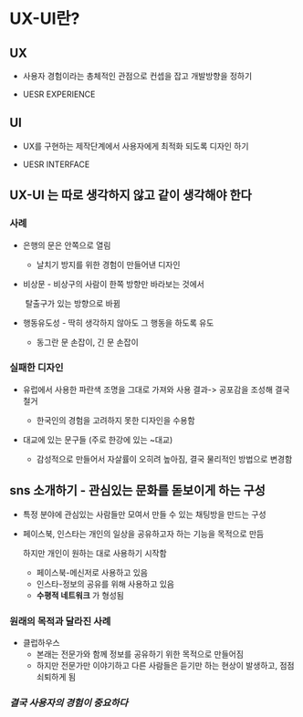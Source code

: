 # UX-UI란?

## UX 

- 사용자 경험이라는 총체적인 관점으로 컨셉을 잡고 개발방향을 정하기

- UESR EXPERIENCE

  

## UI 

- UX를 구현하는 제작단계에서 사용자에게 최적화 되도록 디자인 하기 

- UESR INTERFACE 



## UX-UI 는 따로 생각하지 않고 같이 생각해야 한다

### 사례

- 은행의 문은 안쪽으로 열림

  - 날치기 방지를 위한 경험이 만들어낸 디자인 

- 비상문   - 비상구의 사람이 한쪽 방향만 바라보는 것에서 

  ​                탈출구가 있는 방향으로 바뀜 

- 행동유도성 - 딱히 생각하지 않아도 그 행동을 하도록 유도

  - 동그란 문 손잡이, 긴 문 손잡이

### 실패한 디자인 

- 유럽에서 사용한 파란색 조명을 그대로 가져와 사용
  결과-> 공포감을 조성해 결국 철거
  - 한국인의 경험을 고려하지 못한 디자인을 수용함

- 대교에 있는 문구들 (주로 한강에 있는 ~대교)
  - 감성적으로 만들어서 자살률이 오히려 높아짐, 결국 물리적인 
    방법으로 변경함



## sns 소개하기 - 관심있는 문화를 돋보이게 하는 구성

- 특정 분야에 관심있는 사람들만 모여서 만들 수 있는 채팅방을 만드는 구성

- 페이스북, 인스타는 개인의 일상을 공유하고자 하는 기능을 목적으로 만듬

  하지만 개인이 원하는 대로 사용하기 시작함 

  - 페이스북-메신저로 사용하고 있음
  - 인스타-정보의 공유를 위해 사용하고 있음
  - **수평적 네트워크** 가 형성됨

### 원래의 목적과 달라진 사례

- 클럽하우스 
  - 본래는 전문가와 함께 정보를 공유하기 위한 목적으로 만들어짐
  - 하지만 전문가만 이야기하고 다른 사람들은 듣기만 하는 현상이 
    발생하고, 점점 쇠퇴하게 됨

###  ***결국 사용자의 경험이 중요하다***







